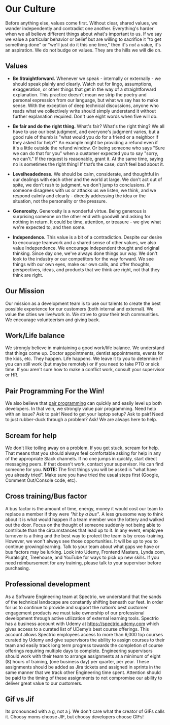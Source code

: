 # Our Culture
Before anything else, values come first. Without clear, shared values, we wander independently and contradict one another. Everything's harder when we all believe different things about what's important to us. If we say we value a particular behavior or belief but are willing to sacrifice it "to get something done" or "we'll just do it this one time," then it's _not_ a value, it's an aspiration. We do not budge on values. They are the hills we will die on.

## Values
* **Be Straightforward.** Whenever we speak - internally or externally - we should speak plainly and clearly. Watch out for lingo, assumptions, exaggeration, or other things that get in the way of a straightforward explanation. This practice doesn't mean we strip the poetry and personal expression from our language, but what we say has to make sense. With the exception of deep technical discussions, anyone who reads what we collectively write should simply understand it without further explanation required. Don't use eight words when five will do.

* **Be fair and do the right thing.** What's fair? What's the right thing? We all have to use our best judgment, and everyone's judgment varies, but a good rule of thumb is "what would you do for a friend or a neighbor if they asked for help?" An example might be providing a refund even if it's a little outside the refund window. Or being someone who says "Sure we can do that for you" when a customer expected you to say "sorry, we can't." If the request is reasonable, grant it. At the same time, saying no is sometimes the right thing! If that’s the case, don’t feel bad about it.

* **Levelheadedness.** We should be calm, considerate, and thoughtful in our dealings with each other and the world at large. We don't act out of spite, we don't rush to judgment, we don't jump to conclusions. If someone disagrees with us or attacks us we listen, we think, and we respond calmly and clearly - directly addressing the idea or the situation, not the personality or the pressure.

* **Generosity.** Generosity is a wonderful virtue. Being generous is surprising someone on the other end with goodwill and asking for nothing in return. It could be time, attention, or treasure - we give what we're expected to, and then some.

* **Independence.** This value is a bit of a contradiction. Despite our desire to encourage teamwork and a shared sense of other values, we also value Independence. We encourage independent thought and original thinking. Since day one, we've always done things our way. We don't look to the industry or our competitors for the way forward. We see things with our own eyes, make our own calls, and offer thoughts, perspectives, ideas, and products that we think are right, not that they think are right.

## Our Mission
Our mission as a development team is to use our talents to create the best possible experience for our customers (both internal and external). We value the cities we live/work in. We strive to grow their tech communities. We encourage volunteerism and giving back. 

## Work/Life balance
We strongly believe in maintaining a good work/life balance. We understand that things come up. Doctor appointments, dentist appointments, events for the kids, etc. They happen. Life happens. We leave it to you to determine if you can still work (but maybe remotely) or if you need to take PTO or sick time. If you aren't sure how to make a conflict work, consult your supervisor or HR.


## Pair Programming For the Win!
We also believe that [pair programming](https://en.wikipedia.org/wiki/Pair_programming) can quickly and easily level up both developers. In that vein, we strongly value pair programming. Need help with an issue? Ask to pair! Need to get your laptop setup? Ask to pair! Need to just rubber-duck through a problem? Ask! We are always here to help.

## Scream for help
We don't like toiling away on a problem. If you get stuck, scream for help. That means that you should always feel comfortable asking for help in any of the appropriate Slack channels. If no one jumps in quickly, start direct messaging peers. If that doesn't work, contact your supervisor. He can find someone for you. **NOTE:** The first things you will be asked is "what have you already tried". Make sure you have tried the usual steps first (Google, Comment Out/Console code, etc).


## Cross training/Bus factor
A bus factor is the amount of time, energy, money it would cost our team to replace a member if they were _"hit by a bus"_. A less gruesome way to think about it is what would happen if a team member won the lottery and walked out the door. Focus on the thought of someone suddenly not being able to contribute than the circumstances that lead up to it. In any event, employee turnover is a thing and the best way to protect the team is by cross-training. However, we won't always see those opportunities. It will be up to you to continue growing/learning. Talk to your team about what gaps we have or bus factors may be lurking. Look into Udemy, Frontend Masters, Lynda.com, Pluralsight, Treehouse, and YouTube for ways to pick up new skills. If you need reimbursement for any training, please talk to your supervisor before purchasing.

## Professional development
As a Software Engineering team at Spectrio, we understand that the sands of the technical landscape are constantly shifting beneath our feet. In order for us to continue to provide and support the nation’s best customer engagement products we must take ownership of our professional development through active utilization of external learning tools. Spectrio has a business account with Udemy at https://spectrio.udemy.com which gives access to a curated list of UDemy’s best course offerings. This account allows Spectrio employees access to more than 6,000 top courses curated by Udemy and give supervisors the ability to assign courses to their team and easily track long term progress towards the completion of course offerings requiring multiple days to complete.
Engineering supervisors should work with their team to arrange assignments at a minimum of eight (8) hours of training, (one business day) per quarter, per year. These assignments should be added as Jira tickets and assigned in sprints in the same manner that we track other Engineering time spent. Attention should be paid to the timing of these assignments to not compromise our ability to deliver great value to our customers.

## Gif vs Jif
Its pronounced with a g, not a j. We don't care what the creator of GIFs calls it. Choosy moms choose JIF, but choosy developers choose GIFs!


